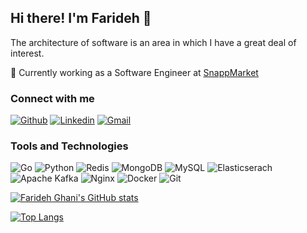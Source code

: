 ## Hi there! I'm Farideh 👋

The architecture of software is an area in which I have a great deal of interest.

💼 Currently working as a Software Engineer at [SnappMarket](https://snapp.market/)<br>

### Connect with me 
[![Github](https://img.shields.io/badge/-Github-000?style=flat&logo=Github&logoColor=white)](https://github.com/FaridehGhani)
[![Linkedin](https://img.shields.io/badge/-LinkedIn-blue?style=flat&logo=Linkedin&logoColor=white)](https://www.linkedin.com/in/farideh-ghani/)
[![Gmail](https://img.shields.io/badge/-Gmail-c14438?style=flat&logo=Gmail&logoColor=white)](mailto:farideh.ghani.fgh@gmail.com)

### Tools and Technologies
![Go](https://img.shields.io/badge/-Go-000000?style=flat&logo=go)
![Python](https://img.shields.io/badge/-Python-000000?style=flat&logo=Python)
![Redis](https://img.shields.io/badge/-Redis-000000?style=flat&logo=Redis)
![MongoDB](https://img.shields.io/badge/-MongoDB-000000?style=flat&logo=MongoDB)
![MySQL](https://img.shields.io/badge/-MySQL-000000?style=flat&logo=mysql)
![Elasticserach](https://img.shields.io/badge/-Elasticsearch-000000?style=flat&logo=Elasticsearch)
![Apache Kafka](https://img.shields.io/badge/-Apache%20Kafka-000000?style=flat&logo=Apache%20Kafka)
![Nginx](https://img.shields.io/badge/-nginx-000000?style=flat&logo=nginx)
![Docker](https://img.shields.io/badge/-docker-000000?style=flat&logo=docker)
![Git](https://img.shields.io/badge/-Git-000000?style=flat&logo=git)

[![Farideh Ghani's GitHub stats](https://github-readme-stats.vercel.app/api?username=FaridehGhani&count_private=false&show_icons=true)](https://github.com/anuraghazra/github-readme-stats)

[![Top Langs](https://github-readme-stats.vercel.app/api/top-langs/?username=FaridehGhani&layout=compact)](https://github.com/anuraghazra/github-readme-stats)
